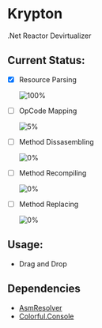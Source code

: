 # Krypton
.Net Reactor Devirtualizer

Current Status:
---------------
- [x] Resource Parsing  

  ![100%](https://progress-bar.dev/100)

- [ ] OpCode Mapping  

  ![5%](https://progress-bar.dev/0)

- [ ] Method Dissasembling  

  ![0%](https://progress-bar.dev/0)

- [ ] Method Recompiling

  ![0%](https://progress-bar.dev/0)

- [ ] Method Replacing     

  ![0%](https://progress-bar.dev/0)


Usage:
------
- Drag and Drop

Dependencies
------------
- [AsmResolver](https://github.com/Washi1337/AsmResolver)
- [Colorful.Console](https://github.com/tomakita/Colorful.Console)